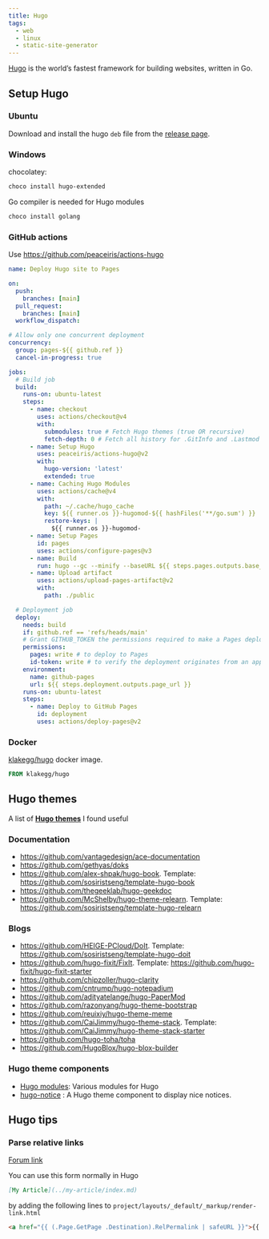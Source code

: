 ```yaml
---
title: Hugo
tags:
  - web
  - linux
  - static-site-generator
---
```


[Hugo](https://gohugo.io/) is the world’s fastest framework for building websites, written in Go.

## Setup Hugo

### Ubuntu

Download and install the hugo `deb` file from the [release page](https://github.com/gohugoio/hugo/releases/latest).

### Windows

chocolatey:

```powershell
choco install hugo-extended
```

Go compiler is needed for Hugo modules

```powershell
choco install golang
```

### GitHub actions

Use https://github.com/peaceiris/actions-hugo

```yaml
name: Deploy Hugo site to Pages

on:
  push:
    branches: [main]
  pull_request:
    branches: [main]
  workflow_dispatch:

# Allow only one concurrent deployment
concurrency:
  group: pages-${{ github.ref }}
  cancel-in-progress: true

jobs:
  # Build job
  build:
    runs-on: ubuntu-latest
    steps:
      - name: checkout
        uses: actions/checkout@v4
        with:
          submodules: true # Fetch Hugo themes (true OR recursive)
          fetch-depth: 0 # Fetch all history for .GitInfo and .Lastmod
      - name: Setup Hugo
        uses: peaceiris/actions-hugo@v2
        with:
          hugo-version: 'latest'
          extended: true
      - name: Caching Hugo Modules
        uses: actions/cache@v4
        with:
          path: ~/.cache/hugo_cache
          key: ${{ runner.os }}-hugomod-${{ hashFiles('**/go.sum') }}
          restore-keys: |
            ${{ runner.os }}-hugomod-
      - name: Setup Pages
        id: pages
        uses: actions/configure-pages@v3
      - name: Build
        run: hugo --gc --minify --baseURL ${{ steps.pages.outputs.base_url }}
      - name: Upload artifact
        uses: actions/upload-pages-artifact@v2
        with:
          path: ./public

  # Deployment job
  deploy:
    needs: build
    if: github.ref == 'refs/heads/main'
    # Grant GITHUB_TOKEN the permissions required to make a Pages deployment
    permissions:
      pages: write # to deploy to Pages
      id-token: write # to verify the deployment originates from an appropriate source
    environment:
      name: github-pages
      url: ${{ steps.deployment.outputs.page_url }}
    runs-on: ubuntu-latest
    steps:
      - name: Deploy to GitHub Pages
        id: deployment
        uses: actions/deploy-pages@v2
```

### Docker

[klakegg/hugo](https://hub.docker.com/r/klakegg/hugo/) docker image.

```dockerfile
FROM klakegg/hugo
```

## Hugo themes

A list of **[Hugo themes](https://themes.gohugo.io/)** I found useful

### Documentation

- https://github.com/vantagedesign/ace-documentation
- https://github.com/gethyas/doks
- https://github.com/alex-shpak/hugo-book. Template: https://github.com/sosiristseng/template-hugo-book
- https://github.com/thegeeklab/hugo-geekdoc
- https://github.com/McShelby/hugo-theme-relearn. Template: https://github.com/sosiristseng/template-hugo-relearn

### Blogs

- https://github.com/HEIGE-PCloud/DoIt. Template: https://github.com/sosiristseng/template-hugo-doit
- https://github.com/hugo-fixit/FixIt. Template: https://github.com/hugo-fixit/hugo-fixit-starter
- https://github.com/chipzoller/hugo-clarity
- https://github.com/cntrump/hugo-notepadium
- https://github.com/adityatelange/hugo-PaperMod
- https://github.com/razonyang/hugo-theme-bootstrap
- https://github.com/reuixiy/hugo-theme-meme
- https://github.com/CaiJimmy/hugo-theme-stack. Template: https://github.com/CaiJimmy/hugo-theme-stack-starter
- https://github.com/hugo-toha/toha
- https://github.com/HugoBlox/hugo-blox-builder

### Hugo theme components

- [Hugo modules](https://hugomods.com/): Various modules for Hugo
- [hugo-notice](https://github.com/martignoni/hugo-notice) : A Hugo theme component to display nice notices.

## Hugo tips

### Parse relative links

[Forum link](https://discourse.gohugo.io/t/relative-markdown-links-markdown-render-hooks/22674)

You can use this form normally in Hugo

```markdown
[My Article](../my-article/index.md)
```

by adding the following lines to `project/layouts/_default/_markup/render-link.html`

```html
<a href="{{ (.Page.GetPage .Destination).RelPermalink | safeURL }}">{{ .Text | safeHTML }}</a>
```
